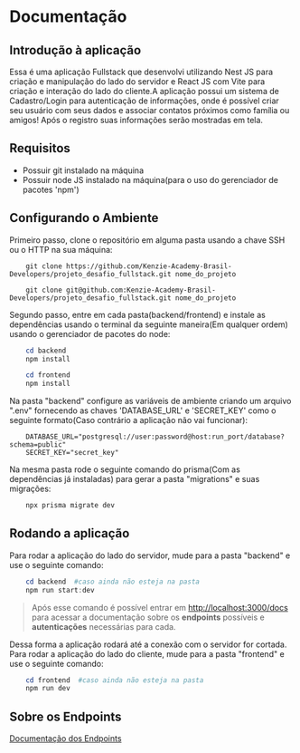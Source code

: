 # Documentação

## Introdução à aplicação

Essa é uma aplicação Fullstack que desenvolvi utilizando Nest JS para criação e manipulação do lado do servidor e React JS com Vite para criação e interação do lado do cliente.A aplicação possui um sistema de Cadastro/Login para autenticação de informações, onde é possível criar seu usuário com seus dados e associar contatos próximos como família ou amigos! Após o registro suas informações serão mostradas em tela.

## Requisitos

- Possuir git instalado na máquina
- Possuir node JS instalado na máquina(para o uso do gerenciador de pacotes 'npm')

## Configurando o Ambiente

Primeiro passo, clone o repositório em alguma pasta usando a chave SSH ou o HTTP na sua máquina:

```gitBash
    git clone https://github.com/Kenzie-Academy-Brasil-Developers/projeto_desafio_fullstack.git nome_do_projeto
```

```git
    git clone git@github.com:Kenzie-Academy-Brasil-Developers/projeto_desafio_fullstack.git nome_do_projeto
```

Segundo passo, entre em cada pasta(backend/frontend) e instale as dependências usando o terminal da seguinte maneira(Em qualquer ordem) usando o gerenciador de pacotes do node:

```powershell
    cd backend
    npm install
```

```powershell
    cd frontend
    npm install
```

Na pasta "backend" configure as variáveis de ambiente criando um arquivo ".env" fornecendo as chaves 'DATABASE_URL' e 'SECRET_KEY' como o seguinte formato(Caso contrário a aplicação não vai funcionar):

```env
    DATABASE_URL="postgresql://user:password@host:run_port/database?schema=public"
    SECRET_KEY="secret_key"
```

Na mesma pasta rode o seguinte comando do prisma(Com as dependências já instaladas) para gerar a pasta "migrations" e suas migrações:

```powershell
    npx prisma migrate dev
```

## Rodando a aplicação

Para rodar a aplicação do lado do servidor, mude para a pasta "backend" e use o seguinte comando:

```powershell
    cd backend  #caso ainda não esteja na pasta
    npm run start:dev
```

> Após esse comando é possível entrar em <http://localhost:3000/docs> para acessar a documentação sobre os
> **endpoints** possíveis e **autenticações** necessárias para cada.

Dessa forma a aplicação rodará até a conexão com o servidor for cortada.
Para rodar a aplicação do lado do cliente, mude para a pasta "frontend" e use o seguinte comando:

```powershell
    cd frontend  #caso ainda não esteja na pasta
    npm run dev
```

## Sobre os Endpoints

[Documentação dos Endpoints](/backend/README.md)
